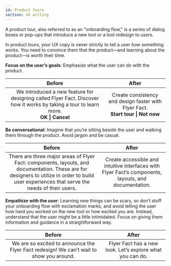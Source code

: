 ```yaml
---
id: Product tours
section: UX writing
---
```

A product tour, also referred to as an "onboarding flow," is a series of dialog boxes or pop-ups that introduce a new tool or a tool redesign to users.

In product tours, your UX copy is never strictly to tell a user *how* something works. You need to convince them that the product—and learning about the product—is worth their time.

**Focus on the user’s goals**: Emphasize what the user can do with the product.

|**Before**  | **After** |
|:----------:|:---------:|
| We introduced a new feature for designing called Flyer Fact. Discover how it works by taking a tour to learn more.<br />**OK \| Cancel** | Create consistency and design faster with Flyer Fact.<br />**Start tour \| Not now** |

**Be conversational**: Imagine that you’re sitting beside the user and walking them through the product. Avoid jargon and be casual.

|**Before**  | **After** |
|:----------:|:---------:|
| There are three major areas of Flyer Fact: components, layouts, and documentation. These are for designers to utilize in order to build user experiences that serve the needs of their users. | Create accessible and intuitive interfaces with Flyer Fact’s components, layouts, and documentation. |

**Empathize with the user**: Learning new things can be scary, so don’t stuff your onboarding flow with exclamation marks, and avoid telling the user how hard you worked on the new tool or how excited you are. Instead, understand that the user might be a little intimidated. Focus on giving them information and guidance in a straightforward way.

|**Before**  | **After** |
|:----------:|:---------:|
| We are so excited to announce the Flyer Fact redesign! We can’t wait to show you around. | Flyer Fact has a new look. Let’s explore what you can do. |
